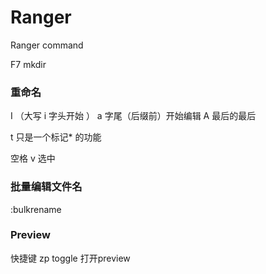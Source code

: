 # Ranger

Ranger command

F7 mkdir

### 重命名 
I （大写 i 字头开始 ） a 字尾（后缀前）开始编辑    A 最后的最后


t 只是一个标记* 的功能

空格 v 选中

### 批量编辑文件名
:bulkrename




### Preview

快捷键 zp
toggle 打开preview


